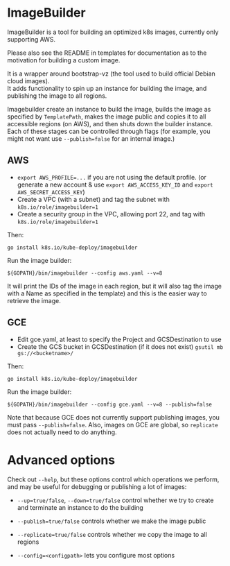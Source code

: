 ImageBuilder
============

ImageBuilder is a tool for building an optimized k8s images, currently only supporting AWS.

Please also see the README in templates for documentation as to the motivation for building a custom image.

It is a wrapper around bootstrap-vz (the tool used to build official Debian cloud images).  
It adds functionality to spin up an instance for building the image, and publishing the image to all regions.

Imagebuilder create an instance to build the image, builds the image as specified by `TemplatePath`, makes the
image public and copies it to all accessible regions (on AWS), and then shuts down the builder instance.
Each of these stages can be controlled through flags
(for example, you might not want use `--publish=false` for an internal image.)


## AWS

* `export AWS_PROFILE=...` if you are not using the default profile.
 (or generate a new account & use `export AWS_ACCESS_KEY_ID` and `export AWS_SECRET_ACCESS_KEY`)
* Create a VPC (with a subnet) and tag the subnet with `k8s.io/role/imagebuilder=1`
* Create a security group in the VPC, allowing port 22, and tag with `k8s.io/role/imagebuilder=1`

Then:

```
go install k8s.io/kube-deploy/imagebuilder
```

Run the image builder:
```
${GOPATH}/bin/imagebuilder --config aws.yaml --v=8
```

It will print the IDs of the image in each region, but it will also tag the image with a Name
as specified in the template) and this is the easier way to retrieve the image.

## GCE

* Edit gce.yaml, at least to specify the Project and GCSDestination to use
* Create the GCS bucket in GCSDestination (if it does not exist) `gsutil mb gs://<bucketname>/`


Then:

```
go install k8s.io/kube-deploy/imagebuilder
```

Run the image builder:
```
${GOPATH}/bin/imagebuilder --config gce.yaml --v=8 --publish=false
```

Note that because GCE does not currently support publishing images, you must pass `--publish=false`.  Also, images on
GCE are global, so `replicate` does not actually need to do anything.


Advanced options
================

Check out `--help`, but these options control which operations we perform,
and may be useful for debugging or publishing a lot of images:

* `--up=true/false`, `--down=true/false` control whether we try to create and terminate an instance to do the building

* `--publish=true/false` controls whether we make the image public

* `--replicate=true/false` controls whether we copy the image to all regions

* `--config=<configpath>` lets you configure most options

